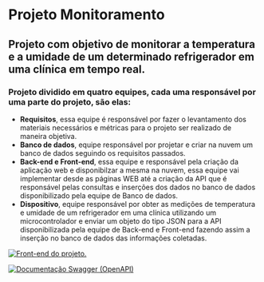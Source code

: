 # Projeto Monitoramento 

## Projeto com objetivo de monitorar a temperatura e a umidade de um determinado refrigerador em uma clínica em tempo real.

### Projeto dividido em quatro equipes, cada uma responsável por uma parte do projeto, são elas:
- **Requisitos**, essa equipe é responsável por fazer o levantamento dos materiais necessários e métricas para o projeto ser realizado de maneira objetiva.
- **Banco de dados**, equipe responsável por projetar e criar na nuvem um banco de dados seguindo os requisitos passados.
- **Back-end e Front-end**, essa equipe e responsável pela criação da aplicação web e disponibilzar a mesma na nuvem, essa equipe vai implementar desde as páginas WEB até a criação da API que é responsável pelas consultas e inserções dos dados no banco de dados disponibilizado pela equipe de Banco de dados.
- **Dispositivo**, equipe responsável por obter as medições de temperatura e umidade de um refrigerador em uma clínica utilizando um microcontrolador e enviar um objeto do tipo JSON para a API disponibilizada pela equipe de Back-end e Front-end fazendo assim a inserção no banco de dados das informações coletadas.

[![Front-end do projeto.](https://i.imgur.com/1N3gJbG.png "Front-end do projeto.")](http://front-end-monitoramento.s3-website-sa-east-1.amazonaws.com/ "Front-end do projeto.")

[![Documentação Swagger (OpenAPI)](https://i.imgur.com/8ilBDeZ.png "Documentação Swagger (OpenAPI)")](http://monitoramento.sa-east-1.elasticbeanstalk.com/ "Documentação Swagger (OpenAPI)")
